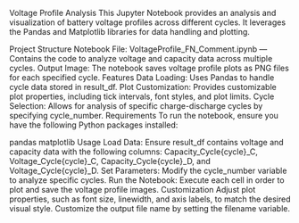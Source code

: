 Voltage Profile Analysis
This Jupyter Notebook provides an analysis and visualization of battery voltage profiles across different cycles. It leverages the Pandas and Matplotlib libraries for data handling and plotting.

Project Structure
Notebook File: VoltageProfile_FN_Comment.ipynb — Contains the code to analyze voltage and capacity data across multiple cycles.
Output Image: The notebook saves voltage profile plots as PNG files for each specified cycle.
Features
Data Loading: Uses Pandas to handle cycle data stored in result_df.
Plot Customization: Provides customizable plot properties, including tick intervals, font styles, and plot limits.
Cycle Selection: Allows for analysis of specific charge-discharge cycles by specifying cycle_number.
Requirements
To run the notebook, ensure you have the following Python packages installed:

pandas
matplotlib
Usage
Load Data: Ensure result_df contains voltage and capacity data with the following columns: Capacity_Cycle{cycle}_C, Voltage_Cycle{cycle}_C, Capacity_Cycle{cycle}_D, and Voltage_Cycle{cycle}_D.
Set Parameters: Modify the cycle_number variable to analyze specific cycles.
Run the Notebook: Execute each cell in order to plot and save the voltage profile images.
Customization
Adjust plot properties, such as font size, linewidth, and axis labels, to match the desired visual style.
Customize the output file name by setting the filename variable.
